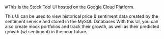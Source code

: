 #This is the Stock Tool UI hosted on the Google Cloud Platform.

This UI can be used to view historical price & sentiment data created by the sentiment service and stored in the MySQL Databases
With this UI, you can also create mock portfolios and track their growth, as well as their predicted growth (w/ sentiment) in the near future.
